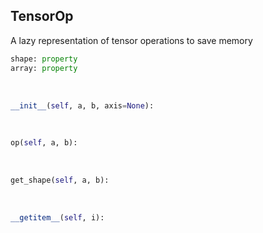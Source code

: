 ## <a id="McUtils.Zachary.LazyTensors.TensorOp">TensorOp</a>
A lazy representation of tensor operations to save memory

```python
shape: property
array: property
```
<a id="McUtils.Zachary.LazyTensors.TensorOp.__init__">&nbsp;</a>
```python
__init__(self, a, b, axis=None): 
```

<a id="McUtils.Zachary.LazyTensors.TensorOp.op">&nbsp;</a>
```python
op(self, a, b): 
```

<a id="McUtils.Zachary.LazyTensors.TensorOp.get_shape">&nbsp;</a>
```python
get_shape(self, a, b): 
```

<a id="McUtils.Zachary.LazyTensors.TensorOp.__getitem__">&nbsp;</a>
```python
__getitem__(self, i): 
```

